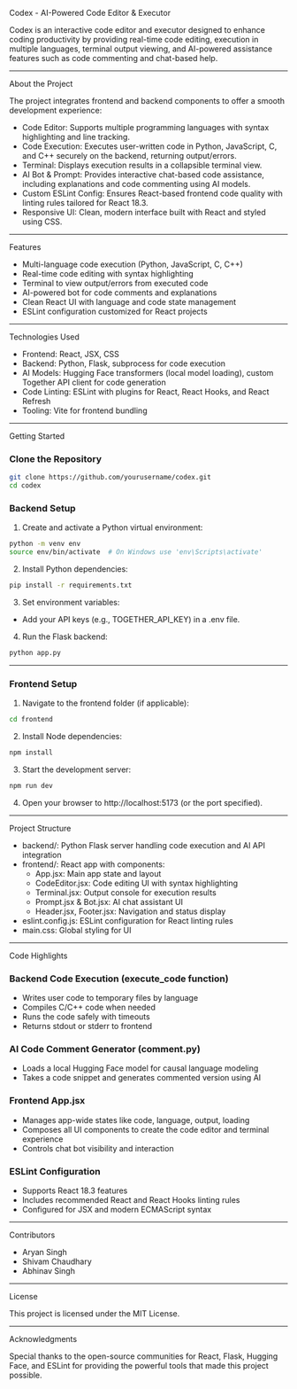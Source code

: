 Codex - AI-Powered Code Editor & Executor

Codex is an interactive code editor and executor designed to enhance coding productivity by providing real-time code editing, execution in multiple languages, terminal output viewing, and AI-powered assistance features such as code commenting and chat-based help.

---

About the Project

The project integrates frontend and backend components to offer a smooth development experience:

- Code Editor: Supports multiple programming languages with syntax highlighting and line tracking.
- Code Execution: Executes user-written code in Python, JavaScript, C, and C++ securely on the backend, returning output/errors.
- Terminal: Displays execution results in a collapsible terminal view.
- AI Bot & Prompt: Provides interactive chat-based code assistance, including explanations and code commenting using AI models.
- Custom ESLint Config: Ensures React-based frontend code quality with linting rules tailored for React 18.3.
- Responsive UI: Clean, modern interface built with React and styled using CSS.

---

Features

- Multi-language code execution (Python, JavaScript, C, C++)
- Real-time code editing with syntax highlighting
- Terminal to view output/errors from executed code
- AI-powered bot for code comments and explanations
- Clean React UI with language and code state management
- ESLint configuration customized for React projects

---

Technologies Used

- Frontend: React, JSX, CSS  
- Backend: Python, Flask, subprocess for code execution  
- AI Models: Hugging Face transformers (local model loading), custom Together API client for code generation  
- Code Linting: ESLint with plugins for React, React Hooks, and React Refresh  
- Tooling: Vite for frontend bundling  

---

Getting Started

### Clone the Repository

```bash
git clone https://github.com/yourusername/codex.git
cd codex
```

### Backend Setup

1. Create and activate a Python virtual environment:

```bash
python -m venv env
source env/bin/activate  # On Windows use 'env\Scripts\activate'
```

2. Install Python dependencies:

```bash
pip install -r requirements.txt
```

3. Set environment variables:

- Add your API keys (e.g., TOGETHER_API_KEY) in a .env file.

4. Run the Flask backend:

```bash
python app.py
```

---

### Frontend Setup

1. Navigate to the frontend folder (if applicable):

```bash
cd frontend
```

2. Install Node dependencies:

```bash
npm install
```

3. Start the development server:

```bash
npm run dev
```

4. Open your browser to http://localhost:5173 (or the port specified).

---

Project Structure

- backend/: Python Flask server handling code execution and AI API integration  
- frontend/: React app with components:
  - App.jsx: Main app state and layout  
  - CodeEditor.jsx: Code editing UI with syntax highlighting  
  - Terminal.jsx: Output console for execution results  
  - Prompt.jsx & Bot.jsx: AI chat assistant UI  
  - Header.jsx, Footer.jsx: Navigation and status display  
- eslint.config.js: ESLint configuration for React linting rules  
- main.css: Global styling for UI  

---

Code Highlights

### Backend Code Execution (execute_code function)

- Writes user code to temporary files by language
- Compiles C/C++ code when needed
- Runs the code safely with timeouts
- Returns stdout or stderr to frontend

### AI Code Comment Generator (comment.py)

- Loads a local Hugging Face model for causal language modeling
- Takes a code snippet and generates commented version using AI

### Frontend App.jsx

- Manages app-wide states like code, language, output, loading
- Composes all UI components to create the code editor and terminal experience
- Controls chat bot visibility and interaction

### ESLint Configuration

- Supports React 18.3 features
- Includes recommended React and React Hooks linting rules
- Configured for JSX and modern ECMAScript syntax

---

Contributors

- Aryan Singh  
- Shivam Chaudhary  
- Abhinav Singh 

---

License

This project is licensed under the MIT License.

---

Acknowledgments

Special thanks to the open-source communities for React, Flask, Hugging Face, and ESLint for providing the powerful tools that made this project possible.

